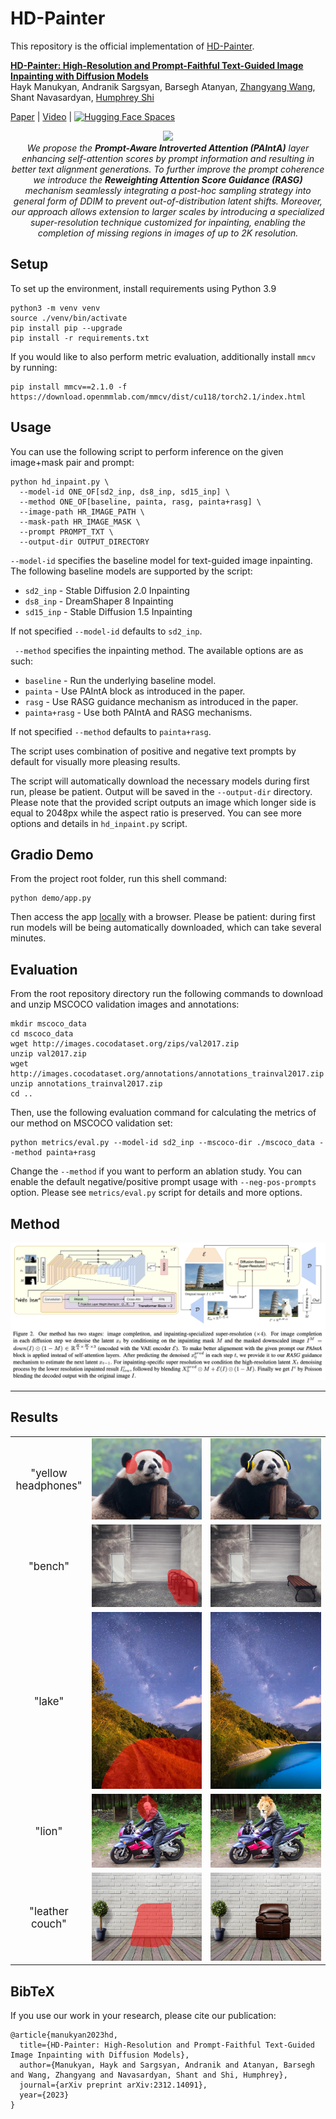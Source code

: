 # HD-Painter

This repository is the official implementation of [HD-Painter](https://arxiv.org/abs/2312.14091).


**[HD-Painter: High-Resolution and Prompt-Faithful Text-Guided Image Inpainting with Diffusion Models](https://arxiv.org/abs/2312.14091)**
</br>
Hayk Manukyan,
Andranik Sargsyan,
Barsegh Atanyan,
[Zhangyang Wang](https://www.ece.utexas.edu/people/faculty/atlas-wang),
Shant Navasardyan,
[Humphrey Shi](https://www.humphreyshi.com)
</br>

[Paper](https://arxiv.org/abs/2312.14091) | [Video](https://www.dropbox.com/scl/fi/t4lnssa9wbkd3bqo9kzgs/HDPainterTeaserVideoV4.mov?rlkey=vuk2zwm4z4pngt73cdmpmumpv&dl=0) | [![Hugging Face Spaces](https://img.shields.io/badge/%F0%9F%A4%97%20Hugging%20Face-Spaces-blue)](https://huggingface.co/spaces/PAIR/HD-Painter)


<p align="center">
<img src="__assets__/github/teaser.jpg" width="800px"/>  
<br>
<em>
We propose the <strong>Prompt-Aware Introverted Attention (PAIntA)</strong> layer enhancing self-attention scores by prompt information and resulting in better text alignment generations. To further improve the prompt coherence we introduce the <strong>Reweighting Attention Score Guidance (RASG)</strong> mechanism seamlessly integrating a post-hoc sampling strategy into general form of DDIM to prevent out-of-distribution latent shifts.
Moreover, our approach allows extension to larger scales by introducing a specialized super-resolution technique customized for inpainting, enabling the completion of missing regions in images of up to 2K resolution. 
</em>
</p>

## Setup

To set up the environment, install requirements using Python 3.9

```
python3 -m venv venv
source ./venv/bin/activate
pip install pip --upgrade
pip install -r requirements.txt
```

If you would like to also perform metric evaluation, additionally install `mmcv` by running:

```
pip install mmcv==2.1.0 -f https://download.openmmlab.com/mmcv/dist/cu118/torch2.1/index.html
```

## Usage

You can use the following script to perform inference on the given image+mask pair and prompt:
```
python hd_inpaint.py \
  --model-id ONE_OF[sd2_inp, ds8_inp, sd15_inp] \
  --method ONE_OF[baseline, painta, rasg, painta+rasg] \
  --image-path HR_IMAGE_PATH \
  --mask-path HR_IMAGE_MASK \
  --prompt PROMPT_TXT \
  --output-dir OUTPUT_DIRECTORY
```
`--model-id` specifies the baseline model for text-guided image inpainting. The following baseline models are supported by the script:
- `sd2_inp` - Stable Diffusion 2.0 Inpainting
- `ds8_inp` - DreamShaper 8 Inpainting
- `sd15_inp` - Stable Diffusion 1.5 Inpainting

If not specified `--model-id` defaults to `sd2_inp`.

` --method` specifies the inpainting method. The available options are as such:
- `baseline` - Run the underlying baseline model.
- `painta` - Use PAIntA block as introduced in the paper.
- `rasg` - Use RASG guidance mechanism as introduced in the paper.
- `painta+rasg` - Use both PAIntA and RASG mechanisms.
 
If not specified `--method` defaults to `painta+rasg`.

The script uses combination of positive and negative text prompts by default for visually more pleasing results.

The script will automatically download the necessary models during first run, please be patient. Output will be saved in the `--output-dir` directory. Please note that the provided script outputs an image which longer side is equal to 2048px while the aspect ratio is preserved. You can see more options and details in `hd_inpaint.py` script.

## Gradio Demo

From the project root folder, run this shell command:
```
python demo/app.py
```

Then access the app [locally](http://127.0.0.1:7860) with a browser.
Please be patient: during first run models will be being automatically downloaded, which can take several minutes.

## Evaluation

From the root repository directory run the following commands to download and unzip MSCOCO validation images and annotations:
```
mkdir mscoco_data
cd mscoco_data
wget http://images.cocodataset.org/zips/val2017.zip
unzip val2017.zip
wget http://images.cocodataset.org/annotations/annotations_trainval2017.zip
unzip annotations_trainval2017.zip
cd ..
```

Then, use the following evaluation command for calculating the metrics of our method on MSCOCO validation set:
```
python metrics/eval.py --model-id sd2_inp --mscoco-dir ./mscoco_data --method painta+rasg
```
Change the `--method` if you want to perform an ablation study. You can enable the default negative/positive prompt usage with `--neg-pos-prompts` option. Please see `metrics/eval.py` script for details and more options.

## Method

<img src="__assets__/github/method_arch.png" raw=true>

---  

## Results

<table class="center">

<tr>
  <td width=5% align="center" style="font-size: 120%">"yellow headphones"</td>
  <td align="center"><img src="__assets__/github/results/masked/1.jpg" raw=true></td>
  <td align="center"><img src="__assets__/github/results/results/1.jpg"></td>
</tr>
<tr>
  <td width=5% align="center" style="font-size: 120%">"bench"</td>
  <td align="center"><img src="__assets__/github/results/masked/5.jpg" raw=true></td>
  <td align="center"><img src="__assets__/github/results/results/5.jpg"></td>
</tr>
<tr>
  <td width=5% align="center" style="font-size: 120%">"lake"</td>
  <td align="center"><img src="__assets__/github/results/masked/4.jpg" raw=true></td>
  <td align="center"><img src="__assets__/github/results/results/4.jpg"></td>
</tr>
<tr>
  <td width=5% align="center" style="font-size: 120%">"lion"</td>
  <td align="center"><img src="__assets__/github/results/masked/2.jpg" raw=true></td>
  <td align="center"><img src="__assets__/github/results/results/2.jpg"></td>
</tr>
<tr>
  <td width=5% align="center" style="font-size: 120%">"leather couch"</td>
  <td align="center"><img src="__assets__/github/results/masked/3.jpg" raw=true></td>
  <td align="center"><img src="__assets__/github/results/results/3.jpg"></td>
</tr>
</table>


## BibTeX
If you use our work in your research, please cite our publication:
```
@article{manukyan2023hd,
  title={HD-Painter: High-Resolution and Prompt-Faithful Text-Guided Image Inpainting with Diffusion Models},
  author={Manukyan, Hayk and Sargsyan, Andranik and Atanyan, Barsegh and Wang, Zhangyang and Navasardyan, Shant and Shi, Humphrey},
  journal={arXiv preprint arXiv:2312.14091},
  year={2023}
}
```